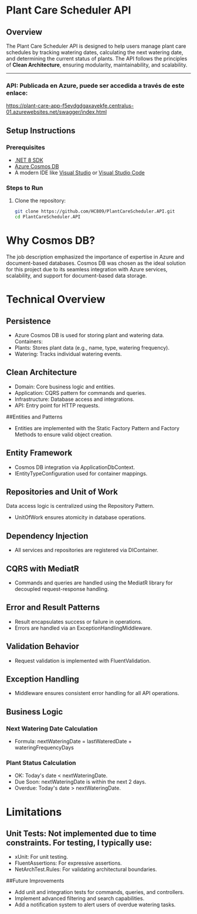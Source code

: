 # Plant Care Scheduler API

## Overview
The Plant Care Scheduler API is designed to help users manage plant care schedules by tracking watering dates, calculating the next watering date, and determining the current status of plants. The API follows the principles of **Clean Architecture**, ensuring modularity, maintainability, and scalability.

---

### API: Publicada en Azure, puede ser accedida a través de este enlace:
https://plant-care-app-f5eydgdgaxayekfe.centralus-01.azurewebsites.net/swagger/index.html

## Setup Instructions

### Prerequisites
- [.NET 8 SDK](https://dotnet.microsoft.com/download)
- [Azure Cosmos DB](https://azure.microsoft.com/en-us/products/cosmos-db)
- A modern IDE like [Visual Studio](https://visualstudio.microsoft.com/) or [Visual Studio Code](https://code.visualstudio.com/)

### Steps to Run
1. Clone the repository:
   ```bash
   git clone https://github.com/HC809/PlantCareScheduler.API.git
   cd PlantCareScheduler.API

# Why Cosmos DB?
The job description emphasized the importance of expertise in Azure and document-based databases. Cosmos DB was chosen as the ideal solution for this project due to its seamless integration with Azure services, scalability, and support for document-based data storage.


# Technical Overview

## Persistence
* Azure Cosmos DB is used for storing plant and watering data.
Containers:
* Plants: Stores plant data (e.g., name, type, watering frequency).
* Watering: Tracks individual watering events.

## Clean Architecture
* Domain: Core business logic and entities.
* Application: CQRS pattern for commands and queries.
* Infrastructure: Database access and integrations.
* API: Entry point for HTTP requests.

##Entities and Patterns
* Entities are implemented with the Static Factory Pattern and Factory Methods to ensure valid object creation.

## Entity Framework
* Cosmos DB integration via ApplicationDbContext.
* IEntityTypeConfiguration used for container mappings.

## Repositories and Unit of Work
Data access logic is centralized using the Repository Pattern.
* UnitOfWork ensures atomicity in database operations.

## Dependency Injection
* All services and repositories are registered via DIContainer.

## CQRS with MediatR
* Commands and queries are handled using the MediatR library for decoupled request-response handling.

## Error and Result Patterns
* Result<T> encapsulates success or failure in operations.
* Errors are handled via an ExceptionHandlingMiddleware.

## Validation Behavior
* Request validation is implemented with FluentValidation.

## Exception Handling
* Middleware ensures consistent error handling for all API operations.

## Business Logic
### Next Watering Date Calculation
* Formula: nextWateringDate = lastWateredDate + wateringFrequencyDays

### Plant Status Calculation
* OK: Today's date < nextWateringDate.
* Due Soon: nextWateringDate is within the next 2 days.
* Overdue: Today's date > nextWateringDate.

# Limitations
## Unit Tests: Not implemented due to time constraints. For testing, I typically use:
* xUnit: For unit testing.
* FluentAssertions: For expressive assertions.
* NetArchTest.Rules: For validating architectural boundaries.

##Future Improvements
* Add unit and integration tests for commands, queries, and controllers.
* Implement advanced filtering and search capabilities.
* Add a notification system to alert users of overdue watering tasks.
